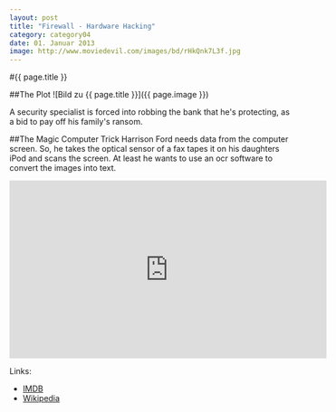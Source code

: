 ```yaml
---
layout: post
title: "Firewall - Hardware Hacking"
category: category04
date: 01. Januar 2013
image: http://www.moviedevil.com/images/bd/rHkQnk7L3f.jpg
---
```


#{{ page.title }}

##The Plot
![Bild zu {{ page.title }}]({{ page.image }})

A security specialist is forced into robbing the bank that he's protecting, as a bid to pay off his family's ransom.

##The Magic Computer Trick
Harrison Ford needs data from the computer screen. So, he takes the optical sensor of a fax tapes it on his daughters iPod and scans the screen. At least he wants to use an ocr software to convert the images into text.

<iframe width="560" height="315" src="http://www.youtube.com/embed/J13jKfVH01o" frameborder="0" allowfullscreen></iframe>

Links:

+   [IMDB](http://www.imdb.com/title/tt0408345/?ref_=fn_al_tt_1)
+   [Wikipedia](http://en.wikipedia.org/wiki/Firewall_\(film\))
